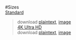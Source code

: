 #Sizes  
[Standard](x)  
> download [plaintext](x), [image](x)  
[4K Ultra HD](x)  
> download [plaintext](x), [image](x)  
